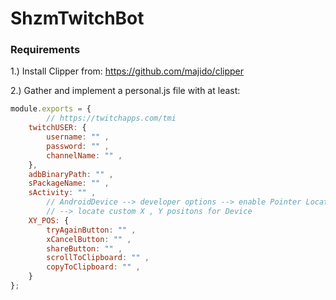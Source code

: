 # ShzmTwitchBot

### Requirements
1.) Install Clipper from: https://github.com/majido/clipper


2.) Gather and implement a personal.js file with at least:

```javascript
module.exports = {
        // https://twitchapps.com/tmi
	twitchUSER: {
		username: "" ,
		password: "" ,
		channelName: "" ,
	},
	adbBinaryPath: "" ,
	sPackageName: "" ,
	sActivity: "" ,
        // AndroidDevice --> developer options --> enable Pointer Location 
        // --> locate custom X , Y positons for Device
	XY_POS: {
		tryAgainButton: "" ,
		xCancelButton: "" ,
		shareButton: "" ,
		scrollToClipboard: "" ,
		copyToClipboard: "" ,
	}
};
```
